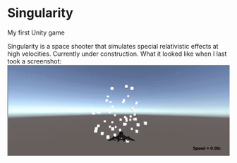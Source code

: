 # Singularity
My first Unity game
  
Singularity is a space shooter that simulates special relativistic effects at high velocities. Currently under construction. What it looked like when I last took a screenshot:  
![demo](./singularity_demo_dig.gif)
